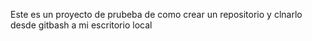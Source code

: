 Este es un proyecto de prubeba de como crear un repositorio y clnarlo desde gitbash a mi escritorio local 
